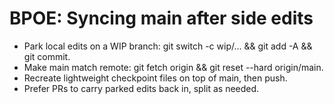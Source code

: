 <!-- status: stub; target: 150+ words -->
<!-- status: stub; target: 150+ words -->
# BPOE: Syncing main after side edits

- Park local edits on a WIP branch: git switch -c wip/... && git add -A && git commit.
- Make main match remote: git fetch origin && git reset --hard origin/main.
- Recreate lightweight checkpoint files on top of main, then push.
- Prefer PRs to carry parked edits back in, split as needed.


